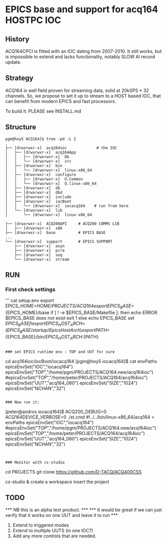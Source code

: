 # EPICS base and support for acq164 HOSTPC IOC

## History

ACQ164CPCI is fitted with an IOC dating from 2007-2010. It still works, but is impossible to extend and lacks functionality, notably SLOW AI record update.

## Strategy
ACQ164 is well field proven for streaming data, solid at 20kSPS * 32 channels.
So, we propose to set it up to stream to a HOST based IOC, that can benefit from modern EPICS and fast processors.

To build it: PLEASE see INSTALL.md

## Structure

```
pgm@hoy5 ACQ164]$ tree -pd -L 2
.
├── [drwxrwxr-x]  acq164ioc             # the IOC
│   ├── [drwxrwxr-x]  acq164App
│   │   ├── [drwxrwxr-x]  Db
│   │   └── [drwxrwxr-x]  src
│   ├── [drwxrwxr-x]  bin
│   │   └── [drwxrwxr-x]  linux-x86_64
│   ├── [drwxrwxr-x]  configure
│   │   ├── [drwxrwxr-x]  O.Common
│   │   └── [drwxrwxr-x]  O.linux-x86_64
│   ├── [drwxrwxr-x]  db
│   ├── [drwxrwxr-x]  dbd
│   ├── [drwxrwxr-x]  include
│   ├── [drwxrwxr-x]  iocBoot
│   │   └── [drwxrwxr-x]  iocacq164    # run from here
│   └── [drwxrwxr-x]  lib
│       └── [drwxrwxr-x]  linux-x86_64

├── [drwxrwxr-x]  ACQ200API		# ACQ200 COMMS LIB
│   ├── [drwxrwxr-x]  x86
├── [drwxrwxr-x]  base			# EPICS BASE
...
└── [drwxrwxr-x]  support		# EPICS SUPPORT
    ├── [drwxrwxr-x]  asyn
    ├── [drwxrwxr-x]  pcre
    ├── [drwxrwxr-x]  seq
    └── [drwxrwxr-x]  stream

```

## RUN

### First check settings

'''
cat setup.env
export EPICS_HOME=${HOME}/PROJECTS/ACQ164
export EPICS_BASE=${EPICS_HOME}/base
if [ ! -e $EPICS_BASE/Makefile ]; then
	echo ERROR $EPICS_BASE does not exist
	exit 1
else
	echo EPICS_BASE set $EPICS_BASE
fi
export EPICS_HOST_ARCH=$(${EPICS_BASE}/startup/EpicsHostArch)
export PATH=${EPICS_BASE}/bin/${EPICS_HOST_ARCH}:${PATH}
```

### set EPICS runtime env : TOP and UUT for sure
```
cd acq164ioc/iocBoot/iocacq164
[pgm@hoy5 iocacq164]$ cat envPaths 
epicsEnvSet("IOC","iocacq164")
epicsEnvSet("TOP","/home/pgm/PROJECTS/ACQ164.new/acq164ioc")
#epicsEnvSet("TOP","/home/peter/PROJECTS/ACQ164/acq164ioc")
epicsEnvSet("UUT","acq164_080")
epicsEnvSet("SIZE","1024")
epicsEnvSet("NCHAN","32")

```

### Now run it:

```
[peter@andros iocacq164]$ ACQ200_DEBUG=0 ACQ164DEVICE_VERBOSE=0 ./st.cmd 
#!../../bin/linux-x86_64/acq164
< envPaths
epicsEnvSet("IOC","iocacq164")
#epicsEnvSet("TOP","/home/pgm/PROJECTS/ACQ164.new/acq164ioc")
epicsEnvSet("TOP","/home/peter/PROJECTS/ACQ164/acq164ioc")
epicsEnvSet("UUT","acq164_080")
epicsEnvSet("SIZE","1024")
epicsEnvSet("NCHAN","32")

```


### Monitor with cs-studio

```
cd PROJECTS
git clone https://github.com/D-TACQ/ACQ400CSS

cs-studio &
create a workspace
insert the project 



## TODO

*** NB this is an alpha test product. ***
*** It would be great if we can just verify that it works on one UUT and leave it to run ***

1. Extend to triggered modes
2. Extend to multiple UUTS (in one IOC?)
3. Add any more controls that are needed.


